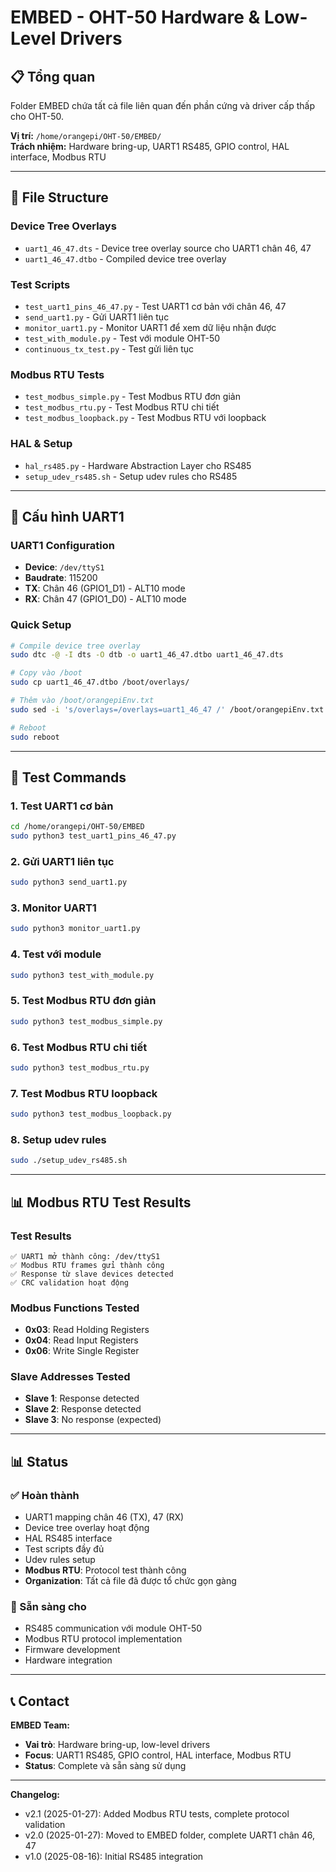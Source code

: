 # EMBED - OHT-50 Hardware & Low-Level Drivers

## 📋 **Tổng quan**
Folder EMBED chứa tất cả file liên quan đến phần cứng và driver cấp thấp cho OHT-50.

**Vị trí:** `/home/orangepi/OHT-50/EMBED/`  
**Trách nhiệm:** Hardware bring-up, UART1 RS485, GPIO control, HAL interface, Modbus RTU

---

## 📁 **File Structure**

### **Device Tree Overlays**
- `uart1_46_47.dts` - Device tree overlay source cho UART1 chân 46, 47
- `uart1_46_47.dtbo` - Compiled device tree overlay

### **Test Scripts**
- `test_uart1_pins_46_47.py` - Test UART1 cơ bản với chân 46, 47
- `send_uart1.py` - Gửi UART1 liên tục
- `monitor_uart1.py` - Monitor UART1 để xem dữ liệu nhận được
- `test_with_module.py` - Test với module OHT-50
- `continuous_tx_test.py` - Test gửi liên tục

### **Modbus RTU Tests**
- `test_modbus_simple.py` - Test Modbus RTU đơn giản
- `test_modbus_rtu.py` - Test Modbus RTU chi tiết
- `test_modbus_loopback.py` - Test Modbus RTU với loopback

### **HAL & Setup**
- `hal_rs485.py` - Hardware Abstraction Layer cho RS485
- `setup_udev_rs485.sh` - Setup udev rules cho RS485

---

## 🔧 **Cấu hình UART1**

### **UART1 Configuration**
- **Device**: `/dev/ttyS1`
- **Baudrate**: 115200
- **TX**: Chân 46 (GPIO1_D1) - ALT10 mode
- **RX**: Chân 47 (GPIO1_D0) - ALT10 mode

### **Quick Setup**
```bash
# Compile device tree overlay
sudo dtc -@ -I dts -O dtb -o uart1_46_47.dtbo uart1_46_47.dts

# Copy vào /boot
sudo cp uart1_46_47.dtbo /boot/overlays/

# Thêm vào /boot/orangepiEnv.txt
sudo sed -i 's/overlays=/overlays=uart1_46_47 /' /boot/orangepiEnv.txt

# Reboot
sudo reboot
```

---

## 🧪 **Test Commands**

### **1. Test UART1 cơ bản**
```bash
cd /home/orangepi/OHT-50/EMBED
sudo python3 test_uart1_pins_46_47.py
```

### **2. Gửi UART1 liên tục**
```bash
sudo python3 send_uart1.py
```

### **3. Monitor UART1**
```bash
sudo python3 monitor_uart1.py
```

### **4. Test với module**
```bash
sudo python3 test_with_module.py
```

### **5. Test Modbus RTU đơn giản**
```bash
sudo python3 test_modbus_simple.py
```

### **6. Test Modbus RTU chi tiết**
```bash
sudo python3 test_modbus_rtu.py
```

### **7. Test Modbus RTU loopback**
```bash
sudo python3 test_modbus_loopback.py
```

### **8. Setup udev rules**
```bash
sudo ./setup_udev_rs485.sh
```

---

## 📊 **Modbus RTU Test Results**

### **Test Results**
```
✅ UART1 mở thành công: /dev/ttyS1
✅ Modbus RTU frames gửi thành công
✅ Response từ slave devices detected
✅ CRC validation hoạt động
```

### **Modbus Functions Tested**
- **0x03**: Read Holding Registers
- **0x04**: Read Input Registers  
- **0x06**: Write Single Register

### **Slave Addresses Tested**
- **Slave 1**: Response detected
- **Slave 2**: Response detected
- **Slave 3**: No response (expected)

---

## 📊 **Status**

### **✅ Hoàn thành**
- UART1 mapping chân 46 (TX), 47 (RX)
- Device tree overlay hoạt động
- HAL RS485 interface
- Test scripts đầy đủ
- Udev rules setup
- **Modbus RTU**: Protocol test thành công
- **Organization**: Tất cả file đã được tổ chức gọn gàng

### **🎯 Sẵn sàng cho**
- RS485 communication với module OHT-50
- Modbus RTU protocol implementation
- Firmware development
- Hardware integration

---

## 📞 **Contact**

**EMBED Team:**
- **Vai trò**: Hardware bring-up, low-level drivers
- **Focus**: UART1 RS485, GPIO control, HAL interface, Modbus RTU
- **Status**: Complete và sẵn sàng sử dụng

---

**Changelog:**
- v2.1 (2025-01-27): Added Modbus RTU tests, complete protocol validation
- v2.0 (2025-01-27): Moved to EMBED folder, complete UART1 chân 46, 47
- v1.0 (2025-08-16): Initial RS485 integration
